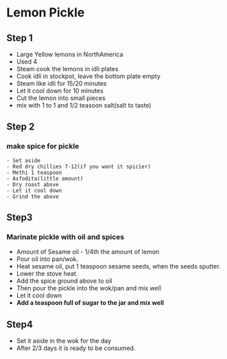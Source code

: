 # Lemon Pickle

## Step 1
- Large Yellow lemons in NorthAmerica
- Used 4
- Steam cook the lemons in idli plates
- Cook idli  in stockpot, leave the bottom plate empty
- Steam like idli for 15/20 minutes
- Let it cool down for 10 minutes
- Cut the lemon into small pieces
- mix with 1 to 1 and 1/2 teasoon salt(salt to taste)


## Step 2
### make spice for pickle
```
- Set aside
- Red dry chillies 7-12(if you want it spicier) 
- Methi 1 teaspoon
- Asfodita(little amount)
- Dry roast above
- Let it cool down
- Grind the above
```

## Step3
### Marinate pickle with oil and spices
- Amount of Sesame oil  -  1/4th the amount of lemon 
- Pour oil into pan/wok.
- Heat sesame oil, put 1 teaspoon sesame seeds, when the seeds sputter.
- Lower the stove heat.
- Add the spice ground above to oil
- Then pour the pickle into the wok/pan and mix well
- Let it cool down
- **Add a teaspoon full of sugar to the jar and mix well**

## Step4
- Set it aside in the wok for the day
- After 2/3 days it is ready to be consumed.

